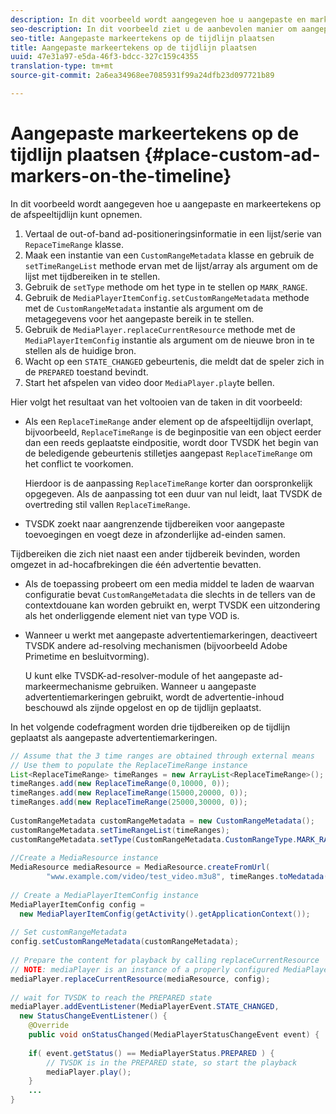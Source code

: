 ```yaml
---
description: In dit voorbeeld wordt aangegeven hoe u aangepaste en markeertekens op de afspeeltijdlijn kunt opnemen.
seo-description: In dit voorbeeld ziet u de aanbevolen manier om aangepaste en markeertekens op de afspeeltijdlijn op te nemen.
seo-title: Aangepaste markeertekens op de tijdlijn plaatsen
title: Aangepaste markeertekens op de tijdlijn plaatsen
uuid: 47e31a97-e5da-46f3-bdcc-327c159c4355
translation-type: tm+mt
source-git-commit: 2a6ea34968ee7085931f99a24dfb23d097721b89

---
```



# Aangepaste markeertekens op de tijdlijn plaatsen {#place-custom-ad-markers-on-the-timeline}

In dit voorbeeld wordt aangegeven hoe u aangepaste en markeertekens op de afspeeltijdlijn kunt opnemen.

1. Vertaal de out-of-band ad-positioneringsinformatie in een lijst/serie van `RepaceTimeRange` klasse.
1. Maak een instantie van een `CustomRangeMetadata` klasse en gebruik de `setTimeRangeList` methode ervan met de lijst/array als argument om de lijst met tijdbereiken in te stellen.
1. Gebruik de `setType` methode om het type in te stellen op `MARK_RANGE`.
1. Gebruik de `MediaPlayerItemConfig.setCustomRangeMetadata` methode met de `CustomRangeMetadata` instantie als argument om de metagegevens voor het aangepaste bereik in te stellen.
1. Gebruik de `MediaPlayer.replaceCurrentResource` methode met de `MediaPlayerItemConfig` instantie als argument om de nieuwe bron in te stellen als de huidige bron.
1. Wacht op een `STATE_CHANGED` gebeurtenis, die meldt dat de speler zich in de `PREPARED` toestand bevindt.
1. Start het afspelen van video door `MediaPlayer.play`te bellen.

Hier volgt het resultaat van het voltooien van de taken in dit voorbeeld:

* Als een `ReplaceTimeRange` ander element op de afspeeltijdlijn overlapt, bijvoorbeeld, `ReplaceTimeRange` is de beginpositie van een object eerder dan een reeds geplaatste eindpositie, wordt door TVSDK het begin van de beledigende gebeurtenis stilletjes aangepast `ReplaceTimeRange` om het conflict te voorkomen.

   Hierdoor is de aanpassing `ReplaceTimeRange` korter dan oorspronkelijk opgegeven. Als de aanpassing tot een duur van nul leidt, laat TVSDK de overtreding stil vallen `ReplaceTimeRange`.

* TVSDK zoekt naar aangrenzende tijdbereiken voor aangepaste toevoegingen en voegt deze in afzonderlijke ad-einden samen.

Tijdbereiken die zich niet naast een ander tijdbereik bevinden, worden omgezet in ad-hocafbrekingen die één advertentie bevatten.

* Als de toepassing probeert om een media middel te laden de waarvan configuratie bevat `CustomRangeMetadata` die slechts in de tellers van de contextdouane kan worden gebruikt en, werpt TVSDK een uitzondering als het onderliggende element niet van type VOD is.

* Wanneer u werkt met aangepaste advertentiemarkeringen, deactiveert TVSDK andere ad-resolving mechanismen (bijvoorbeeld Adobe Primetime en besluitvorming).

   U kunt elke TVSDK-ad-resolver-module of het aangepaste ad-markeermechanisme gebruiken. Wanneer u aangepaste advertentiemarkeringen gebruikt, wordt de advertentie-inhoud beschouwd als zijnde opgelost en op de tijdlijn geplaatst.

In het volgende codefragment worden drie tijdbereiken op de tijdlijn geplaatst als aangepaste advertentiemarkeringen.

```java
// Assume that the 3 time ranges are obtained through external means 
// Use them to populate the ReplaceTimeRange instance 
List<ReplaceTimeRange> timeRanges = new ArrayList<ReplaceTimeRange>(); 
timeRanges.add(new ReplaceTimeRange(0,10000, 0)); 
timeRanges.add(new ReplaceTimeRange(15000,20000, 0)); 
timeRanges.add(new ReplaceTimeRange(25000,30000, 0)); 
 
CustomRangeMetadata customRangeMetadata = new CustomRangeMetadata(); 
customRangeMetadata.setTimeRangeList(timeRanges); 
customRangeMetadata.setType(CustomRangeMetadata.CustomRangeType.MARK_RANGE); 
 
//Create a MediaResource instance 
MediaResource mediaResource = MediaResource.createFromUrl( 
        "www.example.com/video/test_video.m3u8", timeRanges.toMedatada(null)); 
 
// Create a MediaPlayerItemConfig instance 
MediaPlayerItemConfig config =  
  new MediaPlayerItemConfig(getActivity().getApplicationContext()); 
 
// Set customRangeMetadata 
config.setCustomRangeMetadata(customRangeMetadata); 
 
// Prepare the content for playback by calling replaceCurrentResource 
// NOTE: mediaPlayer is an instance of a properly configured MediaPlayer  
mediaPlayer.replaceCurrentResource(mediaResource, config); 
 
// wait for TVSDK to reach the PREPARED state 
mediaPlayer.addEventListener(MediaPlayerEvent.STATE_CHANGED,  
  new StatusChangeEventListener() { 
    @Override 
    public void onStatusChanged(MediaPlayerStatusChangeEvent event) { 
 
    if( event.getStatus() == MediaPlayerStatus.PREPARED ) { 
        // TVSDK is in the PREPARED state, so start the playback  
        mediaPlayer.play(); 
    } 
    ... 
}
```
